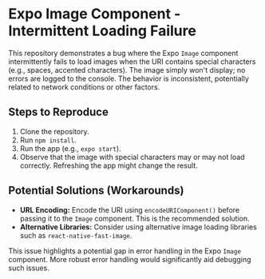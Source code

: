 # Expo Image Component - Intermittent Loading Failure

This repository demonstrates a bug where the Expo `Image` component intermittently fails to load images when the URI contains special characters (e.g., spaces, accented characters). The image simply won't display; no errors are logged to the console. The behavior is inconsistent, potentially related to network conditions or other factors.

## Steps to Reproduce

1. Clone the repository.
2. Run `npm install`.
3. Run the app (e.g., `expo start`).
4. Observe that the image with special characters may or may not load correctly. Refreshing the app might change the result.

## Potential Solutions (Workarounds)

* **URL Encoding:** Encode the URI using `encodeURIComponent()` before passing it to the `Image` component. This is the recommended solution.
* **Alternative Libraries:** Consider using alternative image loading libraries such as `react-native-fast-image`.

This issue highlights a potential gap in error handling in the Expo `Image` component.  More robust error handling would significantly aid debugging such issues.
